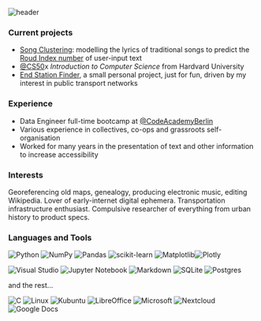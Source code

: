 ![header](https://capsule-render.vercel.app/api?type=waving&color=0:189AFA,100:FF6C50&height=160&section=header&text=si%C3%A2n%20bradley&fontColor=FFFFFF&desc=DATA&fontSize=90&descAlignY=75&descAlign=70)

### Current projects

- [Song Clustering](https://github.com/sian0x0/Roud-Song-Clusters): modelling the lyrics of traditional songs to predict the [Roud Index number](https://en.wikipedia.org/wiki/Roud_Folk_Song_Index) of user-input text
- [@CS50](https://github.com/cs50)x *Introduction to Computer Science* from Hardvard University
- [End Station Finder](https://github.com/sian0x0/End-Station), a small personal project, just for fun, driven by my interest in public transport networks

### Experience

- Data Engineer full-time bootcamp at [@CodeAcademyBerlin](https://github.com/CodeAcademyBerlin)
- Various experience in collectives, co-ops and grassroots self-organisation
- Worked for many years in the presentation of text and other information to increase accessibility

### Interests

Georeferencing old maps, genealogy, producing electronic music, editing Wikipedia. Lover of early-internet digital ephemera. Transportation infrastructure enthusiast. Compulsive researcher of everything from urban history to product specs.

### Languages and Tools
![Python](https://img.shields.io/badge/python-3670A0?style=for-the-badge&logo=python&logoColor=ffdd54) ![NumPy](https://img.shields.io/badge/numpy-%23013243.svg?style=for-the-badge&logo=numpy&logoColor=white) ![Pandas](https://img.shields.io/badge/pandas-%23150458.svg?style=for-the-badge&logo=pandas&logoColor=white) ![scikit-learn](https://img.shields.io/badge/scikit--learn-%23F7931E.svg?style=for-the-badge&logo=scikit-learn&logoColor=white) ![Matplotlib](https://img.shields.io/badge/Matplotlib-%23ffffff.svg?style=for-the-badge&logo=matplotlib&logoColor=black)![Plotly](https://img.shields.io/badge/Plotly-%233F4F75.svg?style=for-the-badge&logo=plotly&logoColor=white) 

![Visual Studio](https://img.shields.io/badge/Visual%20Studio-5C2D91.svg?style=for-the-badge&logo=visual-studio&logoColor=white) ![Jupyter Notebook](https://img.shields.io/badge/jupyter-%23FA0F00.svg?style=for-the-badge&logo=jupyter&logoColor=white) ![Markdown](https://img.shields.io/badge/markdown-%23000000.svg?style=for-the-badge&logo=markdown&logoColor=white) ![SQLite](https://img.shields.io/badge/sqlite-%2307405e.svg?style=for-the-badge&logo=sqlite&logoColor=white) ![Postgres](https://img.shields.io/badge/postgres-%23316192.svg?style=for-the-badge&logo=postgresql&logoColor=white)

and the rest...

![C](https://img.shields.io/badge/c-%2300599C.svg?style=for-the-badge&logo=c&logoColor=white) ![Linux](https://img.shields.io/badge/Linux-FCC624?style=for-the-badge&logo=linux&logoColor=black) ![Kubuntu](https://img.shields.io/badge/-KUbuntu-%230079C1?style=for-the-badge&logo=kubuntu&logoColor=white) ![LibreOffice](https://img.shields.io/badge/LibreOffice-%2318A303?style=for-the-badge&logo=LibreOffice&logoColor=white) ![Microsoft](https://img.shields.io/badge/Microsoft-Office?style=for-the-badge&logo=microsoft&logoColor=white) ![Nextcloud](https://img.shields.io/badge/NextCloud-0B94DE?style=for-the-badge&logo=nextcloud&logoColor=white) ![Google Docs](https://img.shields.io/badge/Google%20Docs-4285F4?style=for-the-badge&logo=GoogleDrive&logoColor=white)
